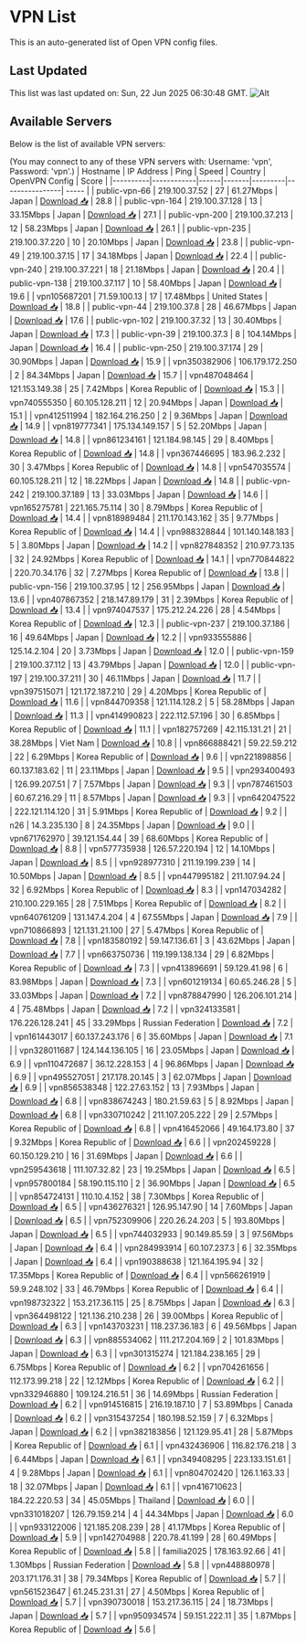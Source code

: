 # VPN List

This is an auto-generated list of Open VPN config files.

## Last Updated

This list was last updated on: Sun, 22 Jun 2025 06:30:48 GMT.
![Alt](https://repobeats.axiom.co/api/embed/186b98318ef1479477931607c1ad7d823f12451f.svg "Repobeats analytics image")

## Available Servers

Below is the list of available VPN servers:

(You may connect to any of these VPN servers with: Username: 'vpn', Password: 'vpn'.)
| Hostname | IP Address | Ping | Speed | Country | OpenVPN Config | Score |
|----------|------------|------|-------|---------|----------------| ----- |
| public-vpn-66 | 219.100.37.52 | 27 | 61.27Mbps | Japan | [Download 📥](./configs/server_0_JP.ovpn) | 28.8 |
| public-vpn-164 | 219.100.37.128 | 13 | 33.15Mbps | Japan | [Download 📥](./configs/server_1_JP.ovpn) | 27.1 |
| public-vpn-200 | 219.100.37.213 | 12 | 58.23Mbps | Japan | [Download 📥](./configs/server_2_JP.ovpn) | 26.1 |
| public-vpn-235 | 219.100.37.220 | 10 | 20.10Mbps | Japan | [Download 📥](./configs/server_3_JP.ovpn) | 23.8 |
| public-vpn-49 | 219.100.37.15 | 17 | 34.18Mbps | Japan | [Download 📥](./configs/server_4_JP.ovpn) | 22.4 |
| public-vpn-240 | 219.100.37.221 | 18 | 21.18Mbps | Japan | [Download 📥](./configs/server_5_JP.ovpn) | 20.4 |
| public-vpn-138 | 219.100.37.117 | 10 | 58.40Mbps | Japan | [Download 📥](./configs/server_6_JP.ovpn) | 19.6 |
| vpn105687201 | 71.59.100.13 | 17 | 17.48Mbps | United States | [Download 📥](./configs/server_7_US.ovpn) | 18.8 |
| public-vpn-44 | 219.100.37.8 | 28 | 46.67Mbps | Japan | [Download 📥](./configs/server_8_JP.ovpn) | 17.6 |
| public-vpn-102 | 219.100.37.32 | 13 | 30.40Mbps | Japan | [Download 📥](./configs/server_9_JP.ovpn) | 17.3 |
| public-vpn-39 | 219.100.37.3 | 8 | 104.14Mbps | Japan | [Download 📥](./configs/server_10_JP.ovpn) | 16.4 |
| public-vpn-250 | 219.100.37.174 | 29 | 30.90Mbps | Japan | [Download 📥](./configs/server_11_JP.ovpn) | 15.9 |
| vpn350382906 | 106.179.172.250 | 2 | 84.34Mbps | Japan | [Download 📥](./configs/server_12_JP.ovpn) | 15.7 |
| vpn487048464 | 121.153.149.38 | 25 | 7.42Mbps | Korea Republic of | [Download 📥](./configs/server_13_KR.ovpn) | 15.3 |
| vpn740555350 | 60.105.128.211 | 12 | 20.94Mbps | Japan | [Download 📥](./configs/server_14_JP.ovpn) | 15.1 |
| vpn412511994 | 182.164.216.250 | 2 | 9.36Mbps | Japan | [Download 📥](./configs/server_15_JP.ovpn) | 14.9 |
| vpn819777341 | 175.134.149.157 | 5 | 52.20Mbps | Japan | [Download 📥](./configs/server_16_JP.ovpn) | 14.8 |
| vpn861234161 | 121.184.98.145 | 29 | 8.40Mbps | Korea Republic of | [Download 📥](./configs/server_17_KR.ovpn) | 14.8 |
| vpn367446695 | 183.96.2.232 | 30 | 3.47Mbps | Korea Republic of | [Download 📥](./configs/server_18_KR.ovpn) | 14.8 |
| vpn547035574 | 60.105.128.211 | 12 | 18.22Mbps | Japan | [Download 📥](./configs/server_19_JP.ovpn) | 14.8 |
| public-vpn-242 | 219.100.37.189 | 13 | 33.03Mbps | Japan | [Download 📥](./configs/server_20_JP.ovpn) | 14.6 |
| vpn165275781 | 221.165.75.114 | 30 | 8.79Mbps | Korea Republic of | [Download 📥](./configs/server_21_KR.ovpn) | 14.4 |
| vpn818989484 | 211.170.143.162 | 35 | 9.77Mbps | Korea Republic of | [Download 📥](./configs/server_22_KR.ovpn) | 14.4 |
| vpn988328844 | 101.140.148.183 | 5 | 3.80Mbps | Japan | [Download 📥](./configs/server_23_JP.ovpn) | 14.2 |
| vpn827848352 | 210.97.73.135 | 32 | 24.92Mbps | Korea Republic of | [Download 📥](./configs/server_24_KR.ovpn) | 14.1 |
| vpn770844822 | 220.70.34.176 | 32 | 7.27Mbps | Korea Republic of | [Download 📥](./configs/server_25_KR.ovpn) | 13.8 |
| public-vpn-156 | 219.100.37.95 | 12 | 256.95Mbps | Japan | [Download 📥](./configs/server_26_JP.ovpn) | 13.6 |
| vpn407867352 | 218.147.89.179 | 31 | 2.39Mbps | Korea Republic of | [Download 📥](./configs/server_27_KR.ovpn) | 13.4 |
| vpn974047537 | 175.212.24.226 | 28 | 4.54Mbps | Korea Republic of | [Download 📥](./configs/server_28_KR.ovpn) | 12.3 |
| public-vpn-237 | 219.100.37.186 | 16 | 49.64Mbps | Japan | [Download 📥](./configs/server_29_JP.ovpn) | 12.2 |
| vpn933555886 | 125.14.2.104 | 20 | 3.73Mbps | Japan | [Download 📥](./configs/server_30_JP.ovpn) | 12.0 |
| public-vpn-159 | 219.100.37.112 | 13 | 43.79Mbps | Japan | [Download 📥](./configs/server_31_JP.ovpn) | 12.0 |
| public-vpn-197 | 219.100.37.211 | 30 | 46.11Mbps | Japan | [Download 📥](./configs/server_32_JP.ovpn) | 11.7 |
| vpn397515071 | 121.172.187.210 | 29 | 4.20Mbps | Korea Republic of | [Download 📥](./configs/server_33_KR.ovpn) | 11.6 |
| vpn844709358 | 121.114.128.2 | 5 | 58.28Mbps | Japan | [Download 📥](./configs/server_34_JP.ovpn) | 11.3 |
| vpn414990823 | 222.112.57.196 | 30 | 6.85Mbps | Korea Republic of | [Download 📥](./configs/server_35_KR.ovpn) | 11.1 |
| vpn182757269 | 42.115.131.21 | 21 | 38.28Mbps | Viet Nam | [Download 📥](./configs/server_36_VN.ovpn) | 10.8 |
| vpn866888421 | 59.22.59.212 | 22 | 6.29Mbps | Korea Republic of | [Download 📥](./configs/server_37_KR.ovpn) | 9.6 |
| vpn221898856 | 60.137.183.62 | 11 | 23.11Mbps | Japan | [Download 📥](./configs/server_38_JP.ovpn) | 9.5 |
| vpn293400493 | 126.99.207.51 | 7 | 7.57Mbps | Japan | [Download 📥](./configs/server_39_JP.ovpn) | 9.3 |
| vpn787461503 | 60.67.216.29 | 11 | 8.57Mbps | Japan | [Download 📥](./configs/server_40_JP.ovpn) | 9.3 |
| vpn642047522 | 222.121.114.120 | 31 | 5.91Mbps | Korea Republic of | [Download 📥](./configs/server_41_KR.ovpn) | 9.2 |
| n26 | 14.3.235.130 | 8 | 24.35Mbps | Japan | [Download 📥](./configs/server_42_JP.ovpn) | 9.0 |
| vpn671762970 | 39.121.154.44 | 39 | 68.60Mbps | Korea Republic of | [Download 📥](./configs/server_43_KR.ovpn) | 8.8 |
| vpn577735938 | 126.57.220.194 | 12 | 14.10Mbps | Japan | [Download 📥](./configs/server_44_JP.ovpn) | 8.5 |
| vpn928977310 | 211.19.199.239 | 14 | 10.50Mbps | Japan | [Download 📥](./configs/server_45_JP.ovpn) | 8.5 |
| vpn447995182 | 211.107.94.24 | 32 | 6.92Mbps | Korea Republic of | [Download 📥](./configs/server_46_KR.ovpn) | 8.3 |
| vpn147034282 | 210.100.229.165 | 28 | 7.51Mbps | Korea Republic of | [Download 📥](./configs/server_47_KR.ovpn) | 8.2 |
| vpn640761209 | 131.147.4.204 | 4 | 67.55Mbps | Japan | [Download 📥](./configs/server_48_JP.ovpn) | 7.9 |
| vpn710866893 | 121.131.21.100 | 27 | 5.47Mbps | Korea Republic of | [Download 📥](./configs/server_49_KR.ovpn) | 7.8 |
| vpn183580192 | 59.147.136.61 | 3 | 43.62Mbps | Japan | [Download 📥](./configs/server_50_JP.ovpn) | 7.7 |
| vpn663750736 | 119.199.138.134 | 29 | 6.82Mbps | Korea Republic of | [Download 📥](./configs/server_51_KR.ovpn) | 7.3 |
| vpn413896691 | 59.129.41.98 | 6 | 83.98Mbps | Japan | [Download 📥](./configs/server_52_JP.ovpn) | 7.3 |
| vpn601219134 | 60.65.246.28 | 5 | 33.03Mbps | Japan | [Download 📥](./configs/server_53_JP.ovpn) | 7.2 |
| vpn878847990 | 126.206.101.214 | 4 | 75.48Mbps | Japan | [Download 📥](./configs/server_54_JP.ovpn) | 7.2 |
| vpn324133581 | 176.226.128.241 | 45 | 33.29Mbps | Russian Federation | [Download 📥](./configs/server_55_RU.ovpn) | 7.2 |
| vpn161443017 | 60.137.243.176 | 6 | 35.60Mbps | Japan | [Download 📥](./configs/server_56_JP.ovpn) | 7.1 |
| vpn328011687 | 124.144.136.105 | 16 | 23.05Mbps | Japan | [Download 📥](./configs/server_57_JP.ovpn) | 6.9 |
| vpn110472687 | 36.12.228.153 | 4 | 96.86Mbps | Japan | [Download 📥](./configs/server_58_JP.ovpn) | 6.9 |
| vpn495527051 | 217.178.20.145 | 3 | 62.07Mbps | Japan | [Download 📥](./configs/server_59_JP.ovpn) | 6.9 |
| vpn856538348 | 122.27.63.152 | 13 | 7.93Mbps | Japan | [Download 📥](./configs/server_60_JP.ovpn) | 6.8 |
| vpn838674243 | 180.21.59.63 | 5 | 8.92Mbps | Japan | [Download 📥](./configs/server_61_JP.ovpn) | 6.8 |
| vpn330710242 | 211.107.205.222 | 29 | 2.57Mbps | Korea Republic of | [Download 📥](./configs/server_62_KR.ovpn) | 6.8 |
| vpn416452066 | 49.164.173.80 | 37 | 9.32Mbps | Korea Republic of | [Download 📥](./configs/server_63_KR.ovpn) | 6.6 |
| vpn202459228 | 60.150.129.210 | 16 | 31.69Mbps | Japan | [Download 📥](./configs/server_64_JP.ovpn) | 6.6 |
| vpn259543618 | 111.107.32.82 | 23 | 19.25Mbps | Japan | [Download 📥](./configs/server_65_JP.ovpn) | 6.5 |
| vpn957800184 | 58.190.115.110 | 2 | 36.90Mbps | Japan | [Download 📥](./configs/server_66_JP.ovpn) | 6.5 |
| vpn854724131 | 110.10.4.152 | 38 | 7.30Mbps | Korea Republic of | [Download 📥](./configs/server_67_KR.ovpn) | 6.5 |
| vpn436276321 | 126.95.147.90 | 14 | 7.60Mbps | Japan | [Download 📥](./configs/server_68_JP.ovpn) | 6.5 |
| vpn752309906 | 220.26.24.203 | 5 | 193.80Mbps | Japan | [Download 📥](./configs/server_69_JP.ovpn) | 6.5 |
| vpn744032933 | 90.149.85.59 | 3 | 97.56Mbps | Japan | [Download 📥](./configs/server_70_JP.ovpn) | 6.4 |
| vpn284993914 | 60.107.237.3 | 6 | 32.35Mbps | Japan | [Download 📥](./configs/server_71_JP.ovpn) | 6.4 |
| vpn190388638 | 121.164.195.94 | 32 | 17.35Mbps | Korea Republic of | [Download 📥](./configs/server_72_KR.ovpn) | 6.4 |
| vpn566261919 | 59.9.248.102 | 33 | 46.79Mbps | Korea Republic of | [Download 📥](./configs/server_73_KR.ovpn) | 6.4 |
| vpn198732322 | 153.217.36.115 | 25 | 8.75Mbps | Japan | [Download 📥](./configs/server_74_JP.ovpn) | 6.3 |
| vpn364498122 | 121.136.210.238 | 26 | 39.00Mbps | Korea Republic of | [Download 📥](./configs/server_75_KR.ovpn) | 6.3 |
| vpn143703231 | 118.237.36.183 | 6 | 49.56Mbps | Japan | [Download 📥](./configs/server_76_JP.ovpn) | 6.3 |
| vpn885534062 | 111.217.204.169 | 2 | 101.83Mbps | Japan | [Download 📥](./configs/server_77_JP.ovpn) | 6.3 |
| vpn301315274 | 121.184.238.165 | 29 | 6.75Mbps | Korea Republic of | [Download 📥](./configs/server_78_KR.ovpn) | 6.2 |
| vpn704261656 | 112.173.99.218 | 22 | 12.12Mbps | Korea Republic of | [Download 📥](./configs/server_79_KR.ovpn) | 6.2 |
| vpn332946880 | 109.124.216.51 | 36 | 14.69Mbps | Russian Federation | [Download 📥](./configs/server_80_RU.ovpn) | 6.2 |
| vpn914516815 | 216.19.187.10 | 7 | 53.89Mbps | Canada | [Download 📥](./configs/server_81_CA.ovpn) | 6.2 |
| vpn315437254 | 180.198.52.159 | 7 | 6.32Mbps | Japan | [Download 📥](./configs/server_82_JP.ovpn) | 6.2 |
| vpn382183856 | 121.129.95.41 | 28 | 5.87Mbps | Korea Republic of | [Download 📥](./configs/server_83_KR.ovpn) | 6.1 |
| vpn432436906 | 116.82.176.218 | 3 | 6.44Mbps | Japan | [Download 📥](./configs/server_84_JP.ovpn) | 6.1 |
| vpn349408295 | 223.133.151.61 | 4 | 9.28Mbps | Japan | [Download 📥](./configs/server_85_JP.ovpn) | 6.1 |
| vpn804702420 | 126.1.163.33 | 18 | 32.07Mbps | Japan | [Download 📥](./configs/server_86_JP.ovpn) | 6.1 |
| vpn416710623 | 184.22.220.53 | 34 | 45.05Mbps | Thailand | [Download 📥](./configs/server_87_TH.ovpn) | 6.0 |
| vpn331018207 | 126.79.159.214 | 4 | 44.34Mbps | Japan | [Download 📥](./configs/server_88_JP.ovpn) | 6.0 |
| vpn933122006 | 121.185.208.239 | 28 | 41.17Mbps | Korea Republic of | [Download 📥](./configs/server_89_KR.ovpn) | 5.9 |
| vpn142704988 | 220.78.41.199 | 28 | 60.49Mbps | Korea Republic of | [Download 📥](./configs/server_90_KR.ovpn) | 5.8 |
| familia2025 | 178.163.92.66 | 41 | 1.30Mbps | Russian Federation | [Download 📥](./configs/server_91_RU.ovpn) | 5.8 |
| vpn448880978 | 203.171.176.31 | 38 | 79.34Mbps | Korea Republic of | [Download 📥](./configs/server_92_KR.ovpn) | 5.7 |
| vpn561523647 | 61.245.231.31 | 27 | 4.50Mbps | Korea Republic of | [Download 📥](./configs/server_93_KR.ovpn) | 5.7 |
| vpn390730018 | 153.217.36.115 | 24 | 18.73Mbps | Japan | [Download 📥](./configs/server_94_JP.ovpn) | 5.7 |
| vpn950934574 | 59.151.222.11 | 35 | 1.87Mbps | Korea Republic of | [Download 📥](./configs/server_95_KR.ovpn) | 5.6 |
